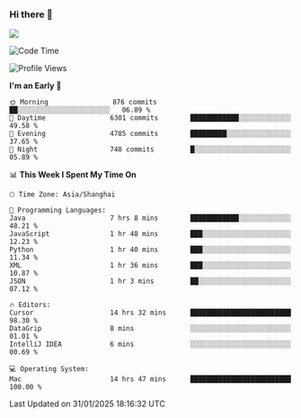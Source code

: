 ### Hi there 👋

<!--
**JJAYCHEN1e/jjaychen1e** is a ✨ _special_ ✨ repository because its `README.md` (this file) appears on your GitHub profile.

Here are some ideas to get you started:

- 🔭 I’m currently working on ...
- 🌱 I’m currently learning ...
- 👯 I’m looking to collaborate on ...
- 🤔 I’m looking for help with ...
- 💬 Ask me about ...
- 📫 How to reach me: ...
- 😄 Pronouns: ...
- ⚡ Fun fact: ...
-->

[![](https://github-readme-stats.vercel.app/api?username=jjaychen1e&show_icons=true)](https://github.com/jjaychen1e/github-readme-stats?count_private=true)

<!--START_SECTION:waka-->
![Code Time](http://img.shields.io/badge/Code%20Time-1%2C775%20hrs%2029%20mins-blue)

![Profile Views](http://img.shields.io/badge/Profile%20Views-0-blue)

**I'm an Early 🐤** 

```text
🌞 Morning                876 commits         ██░░░░░░░░░░░░░░░░░░░░░░░   06.89 % 
🌆 Daytime                6301 commits        ████████████░░░░░░░░░░░░░   49.58 % 
🌃 Evening                4785 commits        █████████░░░░░░░░░░░░░░░░   37.65 % 
🌙 Night                  748 commits         █░░░░░░░░░░░░░░░░░░░░░░░░   05.89 % 
```


📊 **This Week I Spent My Time On** 

```text
🕑︎ Time Zone: Asia/Shanghai

💬 Programming Languages: 
Java                     7 hrs 8 mins        ████████████░░░░░░░░░░░░░   48.21 % 
JavaScript               1 hr 48 mins        ███░░░░░░░░░░░░░░░░░░░░░░   12.23 % 
Python                   1 hr 40 mins        ███░░░░░░░░░░░░░░░░░░░░░░   11.34 % 
XML                      1 hr 36 mins        ███░░░░░░░░░░░░░░░░░░░░░░   10.87 % 
JSON                     1 hr 3 mins         ██░░░░░░░░░░░░░░░░░░░░░░░   07.12 % 

🔥 Editors: 
Cursor                   14 hrs 32 mins      █████████████████████████   98.30 % 
DataGrip                 8 mins              ░░░░░░░░░░░░░░░░░░░░░░░░░   01.01 % 
IntelliJ IDEA            6 mins              ░░░░░░░░░░░░░░░░░░░░░░░░░   00.69 % 

💻 Operating System: 
Mac                      14 hrs 47 mins      █████████████████████████   100.00 % 
```


 Last Updated on 31/01/2025 18:16:32 UTC
<!--END_SECTION:waka-->
